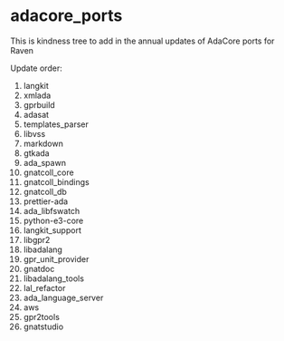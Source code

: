 # adacore_ports
This is kindness tree to add in the annual updates of AdaCore ports for Raven

Update order:

1. langkit
2. xmlada
3. gprbuild
4. adasat
5. templates_parser
6. libvss
7. markdown
8. gtkada
9. ada_spawn
10. gnatcoll_core
11. gnatcoll_bindings
12. gnatcoll_db
13. prettier-ada
14. ada_libfswatch
15. python-e3-core
16. langkit_support
17. libgpr2
18. libadalang
19. gpr_unit_provider
20. gnatdoc
21. libadalang_tools
22. lal_refactor
23. ada_language_server
24. aws
25. gpr2tools
26. gnatstudio
